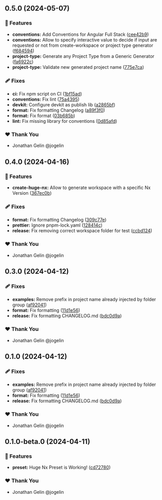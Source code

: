 ## 0.5.0 (2024-05-07)


### 🚀 Features

- **conventions:** Add Conventions for Angular Full Stack ([cee42b9](https://github.com/jogelin/huge-nx/commit/cee42b9))
- **conventions:** Allow to specify interactive value to decide if input are requested or not from create-workspace or project type generator ([f684594](https://github.com/jogelin/huge-nx/commit/f684594))
- **project-type:** Generate any Project Type from a Generic Generator ([fa6922c](https://github.com/jogelin/huge-nx/commit/fa6922c))
- **project-type:** Validate new generated project name ([775e7ca](https://github.com/jogelin/huge-nx/commit/775e7ca))

### 🩹 Fixes

- **ci:** Fix npm script on CI ([1bf15ad](https://github.com/jogelin/huge-nx/commit/1bf15ad))
- **conventions:** Fix lint ([75a4395](https://github.com/jogelin/huge-nx/commit/75a4395))
- **devkit:** Configure devkit as publish lib ([a2865bf](https://github.com/jogelin/huge-nx/commit/a2865bf))
- **format:** Fix formatting Changelog ([a89f3f0](https://github.com/jogelin/huge-nx/commit/a89f3f0))
- **format:** Fix format ([03b685b](https://github.com/jogelin/huge-nx/commit/03b685b))
- **lint:** Fix missing library for conventions ([0d85afd](https://github.com/jogelin/huge-nx/commit/0d85afd))

### ❤️  Thank You

- Jonathan Gelin @jogelin

## 0.4.0 (2024-04-16)

### 🚀 Features

- **create-huge-nx:** Allow to generate workspace with a specific Nx Version ([367ec0b](https://github.com/jogelin/huge-nx/commit/367ec0b))

### 🩹 Fixes

- **format:** Fix formatting Changelog ([309c77e](https://github.com/jogelin/huge-nx/commit/309c77e))
- **prettier:** Ignore pnpm-lock.yaml ([128414c](https://github.com/jogelin/huge-nx/commit/128414c))
- **release:** Fix removing correct workspace folder for test ([ccbd124](https://github.com/jogelin/huge-nx/commit/ccbd124))

### ❤️ Thank You

- Jonathan Gelin @jogelin

## 0.3.0 (2024-04-12)

### 🩹 Fixes

- **examples:** Remove prefix in project name already injected by folder group ([af92041](https://github.com/jogelin/huge-nx/commit/af92041))
- **format:** Fix formatting ([11d1e56](https://github.com/jogelin/huge-nx/commit/11d1e56))
- **release:** Fix formatting CHANGELOG.md ([bdc0d9a](https://github.com/jogelin/huge-nx/commit/bdc0d9a))

### ❤️ Thank You

- Jonathan Gelin @jogelin

## 0.1.0 (2024-04-12)

### 🩹 Fixes

- **examples:** Remove prefix in project name already injected by folder group ([af92041](https://github.com/jogelin/huge-nx/commit/af92041))
- **format:** Fix formatting ([11d1e56](https://github.com/jogelin/huge-nx/commit/11d1e56))
- **release:** Fix formatting CHANGELOG.md ([bdc0d9a](https://github.com/jogelin/huge-nx/commit/bdc0d9a))

### ❤️ Thank You

- Jonathan Gelin @jogelin

## 0.1.0-beta.0 (2024-04-11)

### 🚀 Features

- **preset:** Huge Nx Preset is Working! ([cd72780](https://github.com/jogelin/huge-nx/commit/cd72780))

### ❤️ Thank You

- Jonathan Gelin @jogelin
